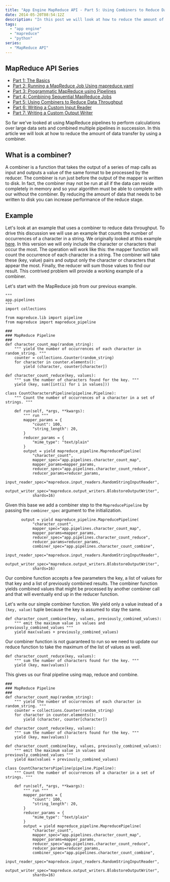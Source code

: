 ```yaml
---
title: "App Engine MapReduce API - Part 5: Using Combiners to Reduce Data Throughput"
date: 2014-05-20T08:54:12Z
description: "In this post we will look at how to reduce the amount of data transfer during a MapReduce job using a combiner."
tags: 
  - "app engine"
  - "mapreduce"
  - "python"
series:
  - "MapReduce API"
---
```


## MapReduce API Series

* [Part 1: The Basics](http://sookocheff.com/posts/2014-04-15-app-engine-mapreduce-api-part-1-the-basics/)
* [Part 2: Running a MapReduce Job Using mapreduce.yaml](http://sookocheff.com/posts/2014-04-22-app-engine-mapreduce-api-part-2-running-a-mapreduce-job-using-mapreduceyaml/)
* [Part 3: Programmatic MapReduce using Pipelines](http://sookocheff.com/posts/2014-04-30-app-engine-mapreduce-api-part-3-programmatic-mapreduce-using-pipelines/)
* [Part 4: Combining Sequential MapReduce Jobs](http://sookocheff.com/posts/2014-05-13-app-engine-mapreduce-api-part-4-combining-sequential-mapreduce-jobs/)
* [Part 5: Using Combiners to Reduce Data Throughput](http://sookocheff.com/posts/2014-05-20-app-engine-mapreduce-api-part-5-using-combiners-to-reduce-data-throughput/)
* [Part 6: Writing a Custom Input Reader](http://sookocheff.com/posts/2014-12-04-app-engine-mapreduce-api-part-6-writing-a-custom-input-reader/)
* [Part 7: Writing a Custom Output Writer](http://sookocheff.com/posts/2014-12-20-app-engine-mapreduce-api-part-7-writing-a-custom-output-writer/)

So far we've looked at using MapReduce pipelines to perform calculations over
large data sets and combined multiple pipelines in succession. In this article
we will look at how to reduce the amount of data transfer by using a combiner.

##  What is a combiner?

A combiner is a function that takes the output of a series of map calls as input and outputs a value of the same format to be processed by the reducer. The combiner is run just before the output of the mapper is written to disk. In fact, the combiner may not be run at all if the data can reside completely in memory and so your algorithm must be able to complete with our without the combiner. By reducing the amount of data that needs to be written to disk you can increase performance of the reduce stage. 

## Example

Let's look at an example that uses a combiner to reduce data throughput. To drive this discussion we will use an example that counts the number of occurrences of a character in a string. We originally looked at this example [here](http://sookocheff.com/posts/2014-04-30-app-engine-mapreduce-api-part-3-programmatic-mapreduce-using-pipelines/). In this version we will only include the character or characters that occur the most. The operation will work like this: the mapper function will count the occurrence of each character in a string. The combiner will take these (key, value) pairs and output only the character or characters that appear the most. Finally, the reducer will sum those values to find our result. This contrived problem will provide a working example of a combiner.

Let's start with the MapReduce job from our previous example.

```
"""
app.pipelines
"""
import collections

from mapreduce.lib import pipeline
from mapreduce import mapreduce_pipeline

###
### MapReduce Pipeline
###
def character_count_map(random_string):
    """ yield the number of occurrences of each character in random_string. """
    counter = collections.Counter(random_string)
    for character in counter.elements():
        yield (character, counter[character])

def character_count_reduce(key, values):
    """ sum the number of characters found for the key. """
    yield (key, sum([int(i) for i in values]))

class CountCharactersPipeline(pipeline.Pipeline):
    """ Count the number of occurrences of a character in a set of strings. """

    def run(self, *args, **kwargs):
        """ run """
        mapper_params = {
            "count": 100,
            "string_length": 20,
        }
        reducer_params = {
            "mime_type": "text/plain"
        }
        output = yield mapreduce_pipeline.MapreducePipeline(
            "character_count",
            mapper_spec="app.pipelines.character_count_map",
            mapper_params=mapper_params,
            reducer_spec="app.pipelines.character_count_reduce",
            reducer_params=reducer_params,
            input_reader_spec="mapreduce.input_readers.RandomStringInputReader",
            output_writer_spec="mapreduce.output_writers.BlobstoreOutputWriter",
            shards=16)
```

Given this base we add a combiner step to the `MapreducePipeline` by passing the `combiner_spec` argument to the initialization.

```
       output = yield mapreduce_pipeline.MapreducePipeline(
            "character_count",
            mapper_spec="app.pipelines.character_count_map",
            mapper_params=mapper_params,
            reducer_spec="app.pipelines.character_count_reduce",
            reducer_params=reducer_params,
            combiner_spec="app.pipelines.character_count_combine",
            input_reader_spec="mapreduce.input_readers.RandomStringInputReader",
            output_writer_spec="mapreduce.output_writers.BlobstoreOutputWriter",
            shards=16)
```

Our combine function accepts a few parameters the key, a list of values for that key and a list of previously combined results. The combiner function yields combined values that might be processed by another combiner call and that will eventually end up in the reducer function.

Let's write our simple combiner function. We yield only a value instead of a `(key, value)` tuple because the key is assumed to stay the same.

```
def character_count_combine(key, values, previously_combined_values):
    """ emit the maximum value in values and previously_combined_values """
    yield max(values + previously_combined_values)
```

Our combiner function is not guaranteed to run so we need to update our reduce function to take the maximum of the list of values as well.

```
def character_count_reduce(key, values):
    """ sum the number of characters found for the key. """
    yield (key, max(values))
```

This gives us our final pipeline using map, reduce and combine.

```
###
### MapReduce Pipeline
###
def character_count_map(random_string):
    """ yield the number of occurrences of each character in random_string. """
    counter = collections.Counter(random_string)
    for character in counter.elements():
        yield (character, counter[character])

def character_count_reduce(key, values):
    """ sum the number of characters found for the key. """
    yield (key, max(values))

def character_count_combine(key, values, previously_combined_values):
    """ emit the maximum value in values and previously_combined_values """
    yield max(values + previously_combined_values)

class CountCharactersPipeline(pipeline.Pipeline):
    """ Count the number of occurrences of a character in a set of strings. """

    def run(self, *args, **kwargs):
        """ run """
        mapper_params = {
            "count": 100,
            "string_length": 20,
        }
        reducer_params = {
            "mime_type": "text/plain"
        }
        output = yield mapreduce_pipeline.MapreducePipeline(
            "character_count",
            mapper_spec="app.pipelines.character_count_map",
            mapper_params=mapper_params,
            reducer_spec="app.pipelines.character_count_reduce",
            reducer_params=reducer_params,
            combiner_spec="app.pipelines.character_count_combine",
            input_reader_spec="mapreduce.input_readers.RandomStringInputReader",
            output_writer_spec="mapreduce.output_writers.BlobstoreOutputWriter",
            shards=16)
```


